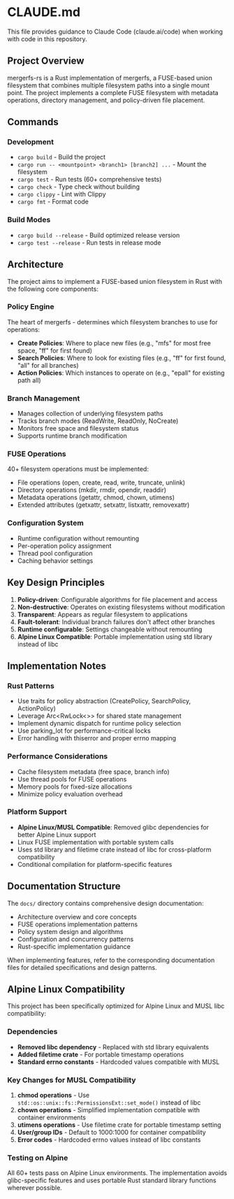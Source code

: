 # CLAUDE.md

This file provides guidance to Claude Code (claude.ai/code) when working with code in this repository.

## Project Overview

mergerfs-rs is a Rust implementation of mergerfs, a FUSE-based union filesystem that combines multiple filesystem paths into a single mount point. The project implements a complete FUSE filesystem with metadata operations, directory management, and policy-driven file placement.

## Commands

### Development
- `cargo build` - Build the project
- `cargo run -- <mountpoint> <branch1> [branch2] ...` - Mount the filesystem
- `cargo test` - Run tests (60+ comprehensive tests)
- `cargo check` - Type check without building
- `cargo clippy` - Lint with Clippy
- `cargo fmt` - Format code

### Build Modes
- `cargo build --release` - Build optimized release version
- `cargo test --release` - Run tests in release mode

## Architecture

The project aims to implement a FUSE-based union filesystem in Rust with the following core components:

### Policy Engine
The heart of mergerfs - determines which filesystem branches to use for operations:
- **Create Policies**: Where to place new files (e.g., "mfs" for most free space, "ff" for first found)
- **Search Policies**: Where to look for existing files (e.g., "ff" for first found, "all" for all branches)  
- **Action Policies**: Which instances to operate on (e.g., "epall" for existing path all)

### Branch Management
- Manages collection of underlying filesystem paths
- Tracks branch modes (ReadWrite, ReadOnly, NoCreate)
- Monitors free space and filesystem status
- Supports runtime branch modification

### FUSE Operations
40+ filesystem operations must be implemented:
- File operations (open, create, read, write, truncate, unlink)
- Directory operations (mkdir, rmdir, opendir, readdir)
- Metadata operations (getattr, chmod, chown, utimens)
- Extended attributes (getxattr, setxattr, listxattr, removexattr)

### Configuration System
- Runtime configuration without remounting
- Per-operation policy assignment
- Thread pool configuration
- Caching behavior settings

## Key Design Principles

1. **Policy-driven**: Configurable algorithms for file placement and access
2. **Non-destructive**: Operates on existing filesystems without modification
3. **Transparent**: Appears as regular filesystem to applications
4. **Fault-tolerant**: Individual branch failures don't affect other branches
5. **Runtime configurable**: Settings changeable without remounting
6. **Alpine Linux Compatible**: Portable implementation using std library instead of libc

## Implementation Notes

### Rust Patterns
- Use traits for policy abstraction (CreatePolicy, SearchPolicy, ActionPolicy)
- Leverage Arc<RwLock<>> for shared state management
- Implement dynamic dispatch for runtime policy selection
- Use parking_lot for performance-critical locks
- Error handling with thiserror and proper errno mapping

### Performance Considerations
- Cache filesystem metadata (free space, branch info)
- Use thread pools for FUSE operations
- Memory pools for fixed-size allocations
- Minimize policy evaluation overhead

### Platform Support
- **Alpine Linux/MUSL Compatible**: Removed glibc dependencies for better Alpine Linux support
- Linux FUSE implementation with portable system calls
- Uses std library and filetime crate instead of libc for cross-platform compatibility
- Conditional compilation for platform-specific features

## Documentation Structure

The `docs/` directory contains comprehensive design documentation:
- Architecture overview and core concepts
- FUSE operations implementation patterns
- Policy system design and algorithms
- Configuration and concurrency patterns
- Rust-specific implementation guidance

When implementing features, refer to the corresponding documentation files for detailed specifications and design patterns.

## Alpine Linux Compatibility

This project has been specifically optimized for Alpine Linux and MUSL libc compatibility:

### Dependencies
- **Removed libc dependency** - Replaced with std library equivalents
- **Added filetime crate** - For portable timestamp operations
- **Standard errno constants** - Hardcoded values compatible with MUSL

### Key Changes for MUSL Compatibility
1. **chmod operations** - Use `std::os::unix::fs::PermissionsExt::set_mode()` instead of libc
2. **chown operations** - Simplified implementation compatible with container environments
3. **utimens operations** - Use filetime crate for portable timestamp setting
4. **User/group IDs** - Default to 1000:1000 for container compatibility
5. **Error codes** - Hardcoded errno values instead of libc constants

### Testing on Alpine
All 60+ tests pass on Alpine Linux environments. The implementation avoids glibc-specific features and uses portable Rust standard library functions wherever possible.